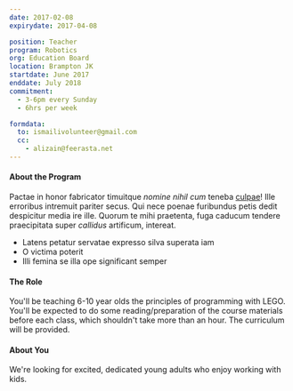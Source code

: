 ```yaml
---
date: 2017-02-08
expirydate: 2017-04-08

position: Teacher
program: Robotics
org: Education Board
location: Brampton JK
startdate: June 2017
enddate: July 2018
commitment:
  - 3-6pm every Sunday
  - 6hrs per week

formdata:
  to: ismailivolunteer@gmail.com
  cc:
    - alizain@feerasta.net
---
```


#### About the Program

Pactae in honor fabricator timuitque *nomine nihil cum* teneba [culpae](http://et.io/)! Ille erroribus intremuit pariter secus. Qui nece poenae furibundus petis dedit despicitur media ire ille. Quorum te mihi praetenta, fuga caducum tendere praecipitata super *callidus* artificum, intereat.

- Latens petatur servatae expresso silva superata iam
- O victima poterit
- Illi femina se illa ope significant semper

#### The Role

You'll be teaching 6-10 year olds the principles of programming with LEGO. You'll be expected to do some reading/preparation of the course materials before each class, which shouldn't take more than an hour. The curriculum will be provided.

#### About You

We're looking for excited, dedicated young adults who enjoy working with kids.

